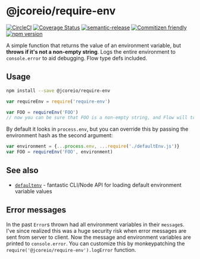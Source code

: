 # @jcoreio/require-env

[![CircleCI](https://circleci.com/gh/jcoreio/require-env.svg?style=svg)](https://circleci.com/gh/jcoreio/require-env)
[![Coverage Status](https://codecov.io/gh/jcoreio/require-env/branch/master/graph/badge.svg)](https://codecov.io/gh/jcoreio/require-env)
[![semantic-release](https://img.shields.io/badge/%20%20%F0%9F%93%A6%F0%9F%9A%80-semantic--release-e10079.svg)](https://github.com/semantic-release/semantic-release)
[![Commitizen friendly](https://img.shields.io/badge/commitizen-friendly-brightgreen.svg)](http://commitizen.github.io/cz-cli/)
[![npm version](https://badge.fury.io/js/%40jcoreio%2Frequire-env.svg)](https://badge.fury.io/js/%40jcoreio%2Frequire-env)

A simple function that returns the value of an environment variable, but **throws if it's not a non-empty string**.
Logs the entire environment to `console.error` to aid debugging.
Flow type defs included.

## Usage

```sh
npm install --save @jcoreio/require-env
```

```js
var requireEnv = require('require-env')

var FOO = requireEnv('FOO')
// now you can be sure that FOO is a non-empty string, and Flow will trust that it is too.
```

By default it looks in `process.env`, but you can override this by passing the environment
hash as the second argument:
```js
var environment = {...process.env, ...require('./defaultEnv.js')}
var FOO = requireEnv('FOO', environment)
```

## See also

* [`defaultenv`](https://github.com/jcoreio/defaultenv) - fantastic CLI/Node API for loading default environment variable values

## Error messages

In the past `Error`s thrown had all environment variables in their `message`s.
I've since realized this was a huge security risk when error messages are sent
from server to client.  Now the message and environment variables are printed to
`console.error`.  You can customize this by monkeypatching the
`require('@jcoreio/require-env').logError` function.
